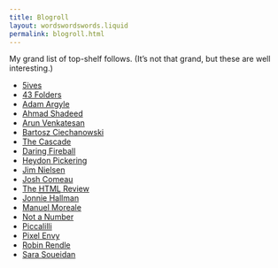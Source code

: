 ```yaml
---
title: Blogroll
layout: wordswordswords.liquid
permalink: blogroll.html
---
```


My grand list of top-shelf follows. (It’s not that grand, but these are well
interesting.)

- [5ives](https://www.5ives.com)
- [43 Folders](http://www.43folders.com)
- [Adam Argyle](https://nerdy.dev)
- [Ahmad Shadeed](https://ishadeed.com)
- [Arun Venkatesan](https://arun.is/blog)
- [Bartosz Ciechanowski](https://ciechanow.ski)
- [The Cascade](https://csscade.com)
- [Daring Fireball](https://daringfireball.net)
- [Heydon Pickering](https://heydonworks.com/latest)
- [Jim Nielsen](https://blog.jim-nielsen.com)
- [Josh Comeau](https://www.joshwcomeau.com)
- [The <abbr title="Hypertext Markup Language">HTML</abbr> Review](https://thehtml.review)
- [Jonnie Hallman](https://destroytoday.com/blog)
- [Manuel Moreale](https://manuelmoreale.com)
- [Not a Number](https://www.nan.fyi)
- [Piccalilli](https://piccalil.li/blog)
- [Pixel Envy](https://pxlnv.com)
- [Robin Rendle](https://robinrendle.com)
- [Sara Soueidan](https://www.sarasoueidan.com/blog)
